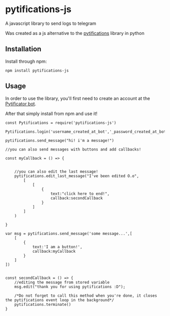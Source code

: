 # pytifications-js
 A javascript library to send logs to telegram

 Was created as a js alternative to the [pytifications](https://pypi.org/project/pytifications/) library in python

## Installation

Install through npm:

    npm install pytifications-js

## Usage

In order to use the library, you'll first need to create an account at the [Pytificator bot]().

After that simply install from npm and use it!

    const Pytifications = require('pytifications-js')

    Pytifications.login('username_created_at_bot','_password_created_at_bot')

    pytifications.send_message("hi! i'm a message!")

    //you can also send messages with buttons and add callbacks!

    const myCallback = () => {

        
        //you can also edit the last message!
        pytifications.edit_last_message("I've been edited O.o",
            [
                [
                    {
                        text:"click here to end!",
                        callback:secondCallback
                    }
                ]
            ]
        )
        
    }

    var msg = pytifications.send_message('some message...',[
        [
            {
                text:'I am a button!',
                callback:myCallback
            }
        ]
    ])

    
    const secondCallback = () => {
        //editing the message from stored variable
        msg.edit("thank you for using pytifications :D");

        /*Do not forget to call this method when you're done, it closes the pytifications event loop in the background*/
        pytifications.terminate()
    }




